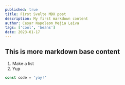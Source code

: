 ```yaml
---
published: true
title: First Svelte MDX post
description: My first markdown content
author: Cesar Napoleon Mejia Leiva
tags: ['cool', 'beans']
date: 2023-01-17
---
```


<script>
  import ReusableButton from '../components/ReusableButton.svelte'
</script>

## This is more markdown **base content**

<ReusableButton />

1. Make a list
2. Yup

```jsx
const code = 'yay!'
```
